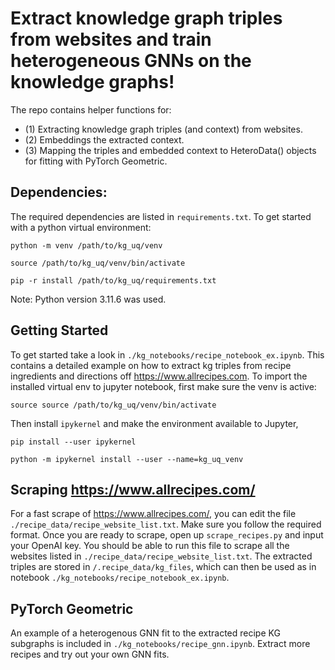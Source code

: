 # Extract knowledge graph triples from websites and train heterogeneous GNNs on the knowledge graphs!

The repo contains helper functions for:
  - (1) Extracting knowledge graph triples (and context) from websites.
  - (2) Embeddings the extracted context.
  - (3) Mapping the triples and embedded context to HeteroData() objects for fitting with PyTorch Geometric.

## Dependencies:
The required dependencies are listed in `requirements.txt`. To get started with a python virtual environment:

`python -m venv /path/to/kg_uq/venv`

`source /path/to/kg_uq/venv/bin/activate`

`pip -r install /path/to/kg_uq/requirements.txt`

Note: Python version 3.11.6 was used. 

## Getting Started

To get started take a look in `./kg_notebooks/recipe_notebook_ex.ipynb`. This contains a detailed example on how to extract kg triples from recipe ingredients and directions off https://www.allrecipes.com.  To import the installed virtual env to jupyter notebook, first make sure the venv is active:

`source source /path/to/kg_uq/venv/bin/activate`

Then install `ipykernel` and make the environment available to Jupyter,

`pip install --user ipykernel`

`python -m ipykernel install --user --name=kg_uq_venv`

## Scraping https://www.allrecipes.com/

For a fast scrape of https://www.allrecipes.com/, you can edit the file `./recipe_data/recipe_website_list.txt`. 
Make sure you follow the required format. Once you are ready to scrape, open up `scrape_recipes.py` and input your OpenAI key.
You should be able to run this file to scrape all the websites listed in `./recipe_data/recipe_website_list.txt`. 
The extracted triples are stored in `/.recipe_data/kg_files`, which can then be used as in notebook 
`./kg_notebooks/recipe_notebook_ex.ipynb`.

## PyTorch Geometric

An example of a heterogenous GNN fit to the extracted recipe KG subgraphs is included in `./kg_notebooks/recipe_gnn.ipynb`. Extract more recipes and try out your own GNN fits. 

